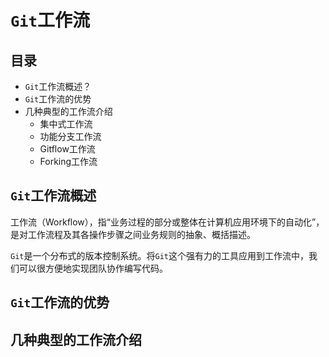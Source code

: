 # `Git`工作流

## 目录

- `Git`工作流概述？
- `Git`工作流的优势
- 几种典型的工作流介绍
    - 集中式工作流
    - 功能分支工作流
    - Gitflow工作流
    - Forking工作流

## `Git`工作流概述

工作流（Workflow），指“业务过程的部分或整体在计算机应用环境下的自动化”，是对工作流程及其各操作步骤之间业务规则的抽象、概括描述。

`Git`是一个分布式的版本控制系统。将`Git`这个强有力的工具应用到工作流中，我们可以很方便地实现团队协作编写代码。

## `Git`工作流的优势



## 几种典型的工作流介绍